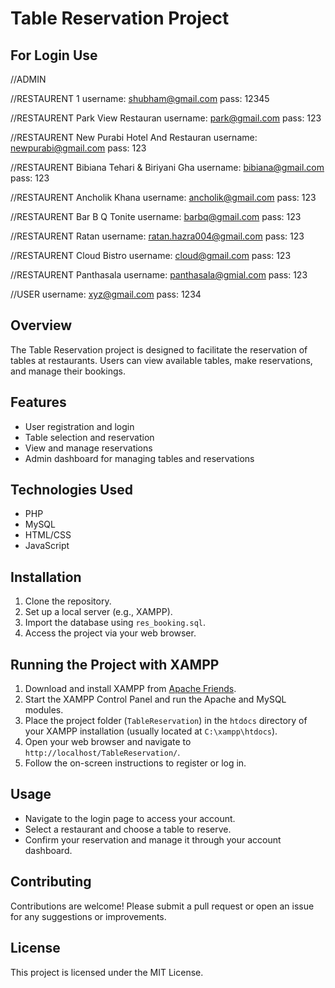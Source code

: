 # Table Reservation Project

## For Login Use

//ADMIN

//RESTAURENT 1
username: shubham@gmail.com
pass: 12345

//RESTAURENT Park View Restauran
username: park@gmail.com
pass: 123

//RESTAURENT New Purabi Hotel And Restauran
username: newpurabi@gmail.com
pass: 123

//RESTAURENT Bibiana Tehari & Biriyani Gha
username: bibiana@gmail.com
pass: 123

//RESTAURENT Ancholik Khana
username: ancholik@gmail.com
pass: 123

//RESTAURENT Bar B Q Tonite
username: barbq@gmail.com
pass: 123

//RESTAURENT Ratan
username: ratan.hazra004@gmail.com
pass: 123

//RESTAURENT Cloud Bistro
username: cloud@gmail.com
pass: 123

//RESTAURENT Panthasala
username: panthasala@gmial.com
pass: 123


//USER
username: xyz@gmail.com
pass: 1234


## Overview
The Table Reservation project is designed to facilitate the reservation of tables at restaurants. Users can view available tables, make reservations, and manage their bookings.

## Features
- User registration and login
- Table selection and reservation
- View and manage reservations
- Admin dashboard for managing tables and reservations

## Technologies Used
- PHP
- MySQL
- HTML/CSS
- JavaScript

## Installation
1. Clone the repository.
2. Set up a local server (e.g., XAMPP).
3. Import the database using `res_booking.sql`.
4. Access the project via your web browser.

## Running the Project with XAMPP
1. Download and install XAMPP from [Apache Friends](https://www.apachefriends.org/index.html).
2. Start the XAMPP Control Panel and run the Apache and MySQL modules.
3. Place the project folder (`TableReservation`) in the `htdocs` directory of your XAMPP installation (usually located at `C:\xampp\htdocs`).
4. Open your web browser and navigate to `http://localhost/TableReservation/`.
5. Follow the on-screen instructions to register or log in.

## Usage
- Navigate to the login page to access your account.
- Select a restaurant and choose a table to reserve.
- Confirm your reservation and manage it through your account dashboard.

## Contributing
Contributions are welcome! Please submit a pull request or open an issue for any suggestions or improvements.

## License
This project is licensed under the MIT License.



